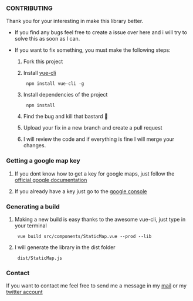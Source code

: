 ### CONTRIBUTING

Thank you for your interesting in make this library better.

- If you find any bugs feel free to create a issue over here and i will try to solve this as soon as I can.

- If you want to fix something, you must make the following steps:

	1. Fork this project
	2. Install [vue-cli](https://github.com/vuejs/vue-cli)
	
			npm install vue-cli -g
			
	3. Install dependencies of the project
	
			npm install
			
	4. Find the bug and kill that bastard :speak_no_evil:
	5. Upload your fix in a new branch and create a pull request
	6. I will review the code and if everything is fine I will merge your changes.
	
### Getting a google map key

1. If you dont know how to get a key for google maps, just follow the [official google documentation](https://developers.google.com/maps/documentation/javascript/get-api-key)
	
2. If you already have a key just go to the [google console](https://console.developers.google.com/apis/credentials)

### Generating a build

1. Making a new build is easy thanks to the awesome vue-cli, just type in your terminal
	
		vue build src/components/StaticMap.vue --prod --lib
			
2. I will generate the library in the dist folder
	
		dist/StaticMap.js

### Contact

If you want to contact me feel free to send me a message in my [mail](mailto:jrperedo@gmail.com) or my [twitter account](https://twitter.comeperedo)

